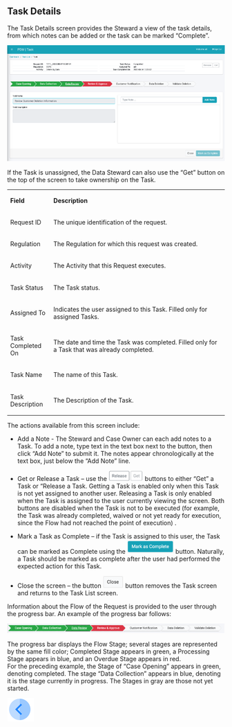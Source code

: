 ## Task Details

The Task Details screen provides the Steward a view of the task details, from which notes can be added or the task can be marked “Complete”.  

 ![image](/articles/DPM/images/Figure_45_Task_Details.png)

If the Task is unassigned, the Data Steward can also use the “Get” button on the top of the screen to take ownership on the Task.  

<table>
<tbody>
<tr>
<td width="100">
<p><strong>Field</strong></p>
</td>
<td width="800">
<p><strong>Description</strong></p>
</td>
</tr>
<tr>
<td width="100">
<p>Request ID</p>
</td>
<td width="800">
<p>The unique identification of the request.</p>
</td>
</tr>
<tr>
<td width="100">
<p>Regulation</p>
</td>
<td width="800">
<p>The Regulation for which this request was created.</p>
</td>
</tr>
<tr>
<td width="100">
<p>Activity</p>
</td>
<td width="800">
<p>The Activity that this Request executes.</p>
</td>
</tr>
<tr>
<td width="100">
<p>Task Status</p>
</td>
<td width="800">
<p>The Task status.</p>
</td>
</tr>
<tr>
<td width="100">
<p>Assigned To</p>
</td>
<td width="800">
<p>Indicates the user assigned to this Task. Filled only for assigned Tasks.</p>
</td>
</tr>
<tr>
<td width="100">
<p>Task Completed On</p>
</td>
<td width="800">
<p>The date and time the Task was completed. Filled only for a Task that was already completed.</p>
</td>
</tr>
<tr>
<td width="100">
<p>Task Name</p>
</td>
<td width="800">
<p>The name of this Task.</p>
</td>
</tr>
<tr>
<td width="100">
<p>Task Description</p>
</td>
<td width="800">
<p>The Description of the Task.</p>
</td>
</tr>
</tbody>
</table>


The actions available from this screen include: 

- Add a Note - The Steward and Case Owner can each add notes to a Task.  To add a note, type text in the text box next to the button, then click “Add Note” to submit it. The notes appear chronologically at the text box, just below the “Add Note” line.

- Get or Release a Task – use the    ![image](/articles/DPM/images/Figure_45_a_release_get_icon.png) buttons to either “Get” a Task or “Release a Task. Getting a Task is enabled only when this Task is not yet assigned to another user. Releasing a Task is only enabled when the Task is assigned to the user currently viewing the screen. Both buttons are disabled when the Task is not to be executed (for example, the Task was already completed, waived or not yet ready for execution, since the Flow had not reached the point of execution) .

- Mark a Task as Complete – if the  Task is assigned to this user, the Task can be marked as Complete using the ![image](/articles/DPM/images/Figure_45_b_mark_as_complete_icon.png)  button. Naturally, a Task should be marked as complete after the user had performed the expected action for this Task. 

- Close the screen – the button ![image](/articles/DPM/images/Figure_45_c_close_icon.png) button removes the Task screen and returns to the Task List screen.

Information about the Flow of the Request is provided to the user through the progress bar. An example of the progress bar follows: 

![image](/articles/DPM/images/Figure_45_d_Flow_detail.png)

The progress bar displays the Flow Stage; several stages are represented by the same fill color; Completed Stage appears in green, a Processing Stage appears in blue, and an Overdue Stage appears in red.  
For the preceding example, the Stage of “Case Opening” appears in green, denoting completed. The stage “Data Collection” appears in blue, denoting it is the stage currently in progress. The Stages in gray are those not yet started.

[![Previous](/articles/DPM/images/Previous.png)](/articles/DPM/05_Steward_User_Interface/07_Steward_User_Interface_Execution.md)

